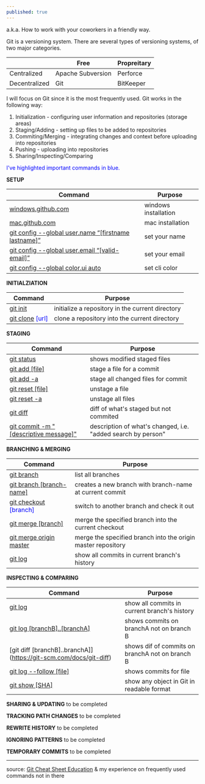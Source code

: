 ```yaml
---
published: true
---
```

a.k.a. How to work with your coworkers in a friendly way.

Git is a versioning system. There are several types of versioning systems, of two major categories.

|               | Free              | Propreitary |
|---------------|-------------------|-------------|
| Centralized   | Apache Subversion | Perforce    |
| Decentralized | Git               | BitKeeper   |


I will focus on Git since it is the most frequently used. Git works in the following way:

1. Initialization - configuring user information and repositories (storage areas)
2. Staging/Adding - setting up files to be added to repositories
3. Commiting/Merging - integrating changes and context before uploading into repositories
4. Pushing - uploading into repositories
5. Sharing/Inspecting/Comparing

<span style="color:blue">I've highlighted important commands in blue.</span>

**SETUP**

| Command                                                | Purpose              |
|--------------------------------------------------------|----------------------|
| [windows.github.com](https://desktop.github.com/)                                     | windows installation |
| [mac.github.com](https://desktop.github.com/)                                         | mac installation     |
| [git config --global   user.name “[firstname lastname]”](https://git-scm.com/docs/git-config) | set your name        |
| [git config --global user.email   “[valid-email]”](https://git-scm.com/docs/git-config)       | set your email       |
| [git config --global color.ui auto](https://git-scm.com/docs/git-config)                      | set cli color        |

**INITIALZIATION**

| Command | Purpose |
|---------|---------|
| <span style="color:blue">[git init](https://git-scm.com/docs/git-init) | initialize a repository in the current directory</span> |
| <span style="color:blue">[git clone](https://git-scm.com/docs/git-clone) [url] | clone a repository into the current directory </span> |

**STAGING**

| Command                                 | Purpose                                                      |
|-----------------------------------------|--------------------------------------------------------------|
| [git status](https://git-scm.com/docs/git-status)                              | shows modified staged files                                  |
| [git add [file]](https://git-scm.com/docs/git-add)                          | stage a file for a commit                                    |
| <span style="color:blue">[git add -a](https://git-scm.com/docs/git-add)                              | stage all changed files for commit</span>                           |
| [git reset [file]](https://git-scm.com/docs/git-reset)                        | unstage a file                                               |
| [git reset -a](https://git-scm.com/docs/git-reset)                            | unstage all files                                            |
| [git diff](https://git-scm.com/docs/git-diff)                                | diff of what's staged but not commited                       |
| <span style="color:blue">[git commit -m "[descriptive   message]"](https://git-scm.com/docs/git-commit) | description of what's changed, i.e. "added search by person"</span> |

**BRANCHING & MERGING**

| Command                  | Purpose                                                 |
|--------------------------|---------------------------------------------------------|
| [git branch](https://git-scm.com/docs/git-branch)               | list all branches                                       |
| [git branch [branch-name]](https://git-scm.com/docs/git-branch) | creates a new branch with branch-name at current commit |
| <span style="color:blue">[git checkout](https://git-scm.com/docs/git-checkout) [branch]    | switch to another branch and check it out</span>               |
| <span style="color:blue">[git merge [branch]](https://git-scm.com/docs/git-merge)       | merge the specified branch into the current checkout</span>    |
| <span style="color:blue">[git merge origin master](https://git-scm.com/docs/git-merge)       | merge the specified branch into the origin master repository</span>    |
| [git log](https://git-scm.com/docs/git-log)                  | show all commits in current branch's history            |

**INSPECTING & COMPARING**

| Command                      | Purpose                                         |
|------------------------------|-------------------------------------------------|
| [git log](https://git-scm.com/docs/git-log)                      | show all commits in current branch's history    |
| [git log [branchB]..[branchA]](https://git-scm.com/docs/git-log) | shows commits on branchA not on branch B        |
| [git diff [branchB]..branchA]](https://git-scm.com/docs/git-diff) | shows dif of commits on branchA not on branch B |
| [git log --follow [file]](https://git-scm.com/docs/git-log)      | shows commits for file                          |
| [git show [SHA]](https://git-scm.com/docs/git-show)               | show any object in Git in readable format       |

**SHARING & UPDATING**
to be completed

**TRACKING PATH CHANGES**
to be completed

**REWRITE HISTORY**
to be completed

**IGNORING PATTERNS**
to be completed

**TEMPORARY COMMITS**
to be completed

___
source: [Git Cheat Sheet Education](https://education.github.com/git-cheat-sheet-education.pdf) & my experience on frequently used commands not in there
